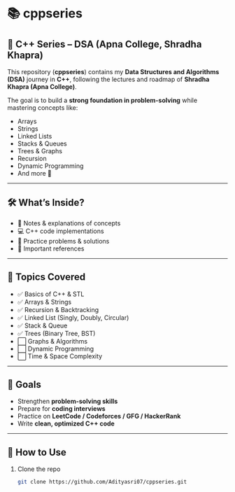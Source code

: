 # 📚 cppseries

## 🚀 C++ Series – DSA (Apna College, Shradha Khapra)

This repository (**cppseries**) contains my **Data Structures and Algorithms (DSA)** journey in **C++**, following the lectures and roadmap of **Shradha Khapra (Apna College)**.  

The goal is to build a **strong foundation in problem-solving** while mastering concepts like:  
- Arrays  
- Strings  
- Linked Lists  
- Stacks & Queues  
- Trees & Graphs  
- Recursion  
- Dynamic Programming  
- And more 🚀  

---

## 🛠️ What’s Inside?
- 📖 Notes & explanations of concepts  
- 💻 C++ code implementations  
- 🧩 Practice problems & solutions  
- 🔗 Important references  

---

## 📂 Topics Covered
- ✅ Basics of C++ & STL  
- ✅ Arrays & Strings  
- ✅ Recursion & Backtracking  
- ✅ Linked List (Singly, Doubly, Circular)  
- ✅ Stack & Queue  
- ✅ Trees (Binary Tree, BST)  
- ⬜ Graphs & Algorithms  
- ⬜ Dynamic Programming  
- ⬜ Time & Space Complexity  

---

## 🎯 Goals
- Strengthen **problem-solving skills**  
- Prepare for **coding interviews**  
- Practice on **LeetCode / Codeforces / GFG / HackerRank**  
- Write **clean, optimized C++ code**  

---

## 🚀 How to Use
1. Clone the repo  
   ```bash
   git clone https://github.com/Adityasri07/cppseries.git
